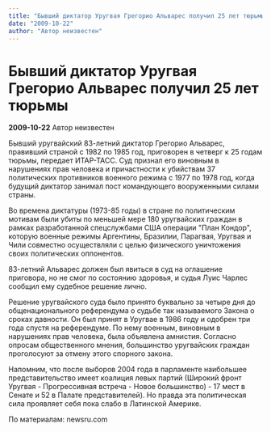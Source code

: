 ```yaml
---
title: "Бывший диктатор Уругвая Грегорио Альварес получил 25 лет тюрьмы"
date: "2009-10-22"
author: "Автор неизвестен"
---
```


# Бывший диктатор Уругвая Грегорио Альварес получил 25 лет тюрьмы

**2009-10-22** Автор неизвестен

Бывший уругвайский 83-летний диктатор Грегорио Альварес, правивший страной с 1982 по 1985 год, приговорен в четверг к 25 годам тюрьмы, передает ИТАР-ТАСС. Суд признал его виновным в нарушениях прав человека и причастности к убийствам 37 политических противников военного режима с 1977 по 1978 год, когда будущий диктатор занимал пост командующего вооруженными силами страны.

Во времена диктатуры (1973-85 годы) в стране по политическим мотивам были убиты по меньшей мере 180 уругвайских граждан в рамках разработанной спецслужбами США операции "План Кондор", которую военные режимы Аргентины, Бразилии, Парагвая, Уругвая и Чили совместно осуществляли с целью физического уничтожения своих политических оппонентов.

83-летний Альварес должен был явиться в суд на оглашение приговора, но не смог по состоянию здоровья, и судья Луис Чарлес сообщил ему судебное решение лично.

Решение уругвайского суда было принято буквально за четыре дня до общенационального референдума о судьбе так называемого Закона о сроках давности. Он был принят в Уругвае в 1986 году и одобрен три года спустя на референдуме. По нему военным, виновным в нарушениях прав человека, была объявлена амнистия. Согласно опросам общественного мнения, большинство уругвайских граждан проголосуют за отмену этого спорного закона.

Напомним, что после выборов 2004 года в парламенте наибольшее представительство имеет коалиция левых партий (Широкий фронт Уругвая - Прогрессивная встреча - Новое большинство) - 17 мест в Сенате и 52 в Палате представителей). Но правда эта политическая сила проявляет себя пока слабо в Латинской Америке.

По материалам: newsru.com